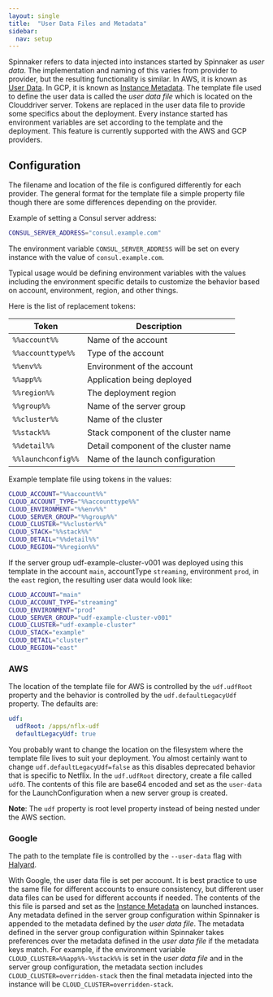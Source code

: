 ```yaml
---
layout: single
title:  "User Data Files and Metadata"
sidebar:
  nav: setup
---
```


Spinnaker refers to data injected into instances started by Spinnaker as *user data*.
The implementation and naming of this varies from provider to provider, but the resulting functionality is similar.
In AWS, it is known as [User Data](http://docs.aws.amazon.com/AWSEC2/latest/UserGuide/ec2-instance-metadata.html).
In GCP, it is known as [Instance Metadata](https://cloud.google.com/compute/docs/storing-retrieving-metadata).
The template file used to define the user data is called the *user data file* which is located on the Clouddriver server.
Tokens are replaced in the user data file to provide some specifics about the deployment.
Every instance started has environment variables are set according to the template and the deployment.
This feature is currently supported with the AWS and GCP providers.

## Configuration

The filename and location of the file is configured differently for each provider.
The general format for the template file a simple property file though there are some differences depending on the provider.

Example of setting a Consul server address:

```bash
CONSUL_SERVER_ADDRESS="consul.example.com"
```

The environment variable `CONSUL_SERVER_ADDRESS` will be set on every instance with the value of `consul.example.com`.

Typical usage would be defining environment variables with the values including the environment specific details
to customize the behavior based on account, environment, region, and other things.

Here is the list of replacement tokens:

**Token**          | **Description**
------------------ | ----------------------------------------
`%%account%%`      | Name of the account
`%%accounttype%%`  | Type of the account
`%%env%%`          | Environment of the account
`%%app%%`          | Application being deployed
`%%region%%`       | The deployment region
`%%group%%`        | Name of the server group
`%%cluster%%`      | Name of the cluster
`%%stack%%`        | Stack component of the cluster name
`%%detail%%`       | Detail component of the cluster name
`%%launchconfig%%` | Name of the launch configuration

Example template file using tokens in the values:

```bash
CLOUD_ACCOUNT="%%account%%"
CLOUD_ACCOUNT_TYPE="%%accounttype%%"
CLOUD_ENVIRONMENT="%%env%%"
CLOUD_SERVER_GROUP="%%group%%"
CLOUD_CLUSTER="%%cluster%%"
CLOUD_STACK="%%stack%%"
CLOUD_DETAIL="%%detail%%"
CLOUD_REGION="%%region%%"
```

If the server group udf-example-cluster-v001 was deployed using this template in the account `main`, accountType `streaming`, environment `prod`, in the `east` region, the resulting user data would look like:

```bash
CLOUD_ACCOUNT="main"
CLOUD_ACCOUNT_TYPE="streaming"
CLOUD_ENVIRONMENT="prod"
CLOUD_SERVER_GROUP="udf-example-cluster-v001"
CLOUD_CLUSTER="udf-example-cluster"
CLOUD_STACK="example"
CLOUD_DETAIL="cluster"
CLOUD_REGION="east"
```

### AWS

The location of the template file for AWS is controlled by the `udf.udfRoot` property and the behavior is controlled by the `udf.defaultLegacyUdf` property. The defaults are:

````yaml
udf:
  udfRoot: /apps/nflx-udf
  defaultLegacyUdf: true
````

You probably want to change the location on the filesystem where the template file lives to suit your deployment.
You almost certainly want to change `udf.defaultLegacyUdf=false` as this disables deprecated behavior that is specific to Netflix.
In the `udf.udfRoot` directory, create a file called `udf0`. The contents of this file are base64 encoded and set as the `user-data` for the LaunchConfiguration when a new server group is created.

**Note**: The `udf` property is root level property instead of being nested under the AWS section.

### Google

The path to the template file is controlled by the `--user-data` flag with [Halyard](/reference/halyard/commands/#hal-config-provider-google-account-add).

With Google, the user data file is set per account.
It is best practice to use the same file for different accounts to ensure consistency,
but different user data files can be used for different accounts if needed.
The contents of the this file is parsed and set as the
[Instance Metadata](https://cloud.google.com/compute/docs/storing-retrieving-metadata) on launched instances.
Any metadata defined in the server group configuration within Spinnaker is
appended to the metadata defined by the *user data file*.
The metadata defined in the server group configuration within Spinnaker takes preferences over the metadata defined in the *user data file* if the metadata keys match.
For example, if the environment variable `CLOUD_CLUSTER=%%app%%-%%stack%%` is set in the *user data file*
and in the server group configuration, the metadata section includes `CLOUD_CLUSTER=overridden-stack`
then the final metadata injected into the instance will be `CLOUD_CLUSTER=overridden-stack`.
